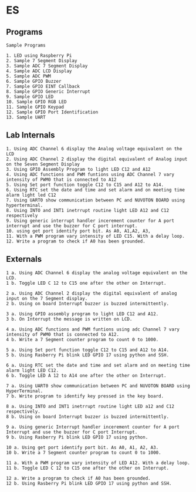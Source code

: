 # ES

## Programs
    Sample Programs

    1. LED using Raspberry Pi
    2. Sample 7 Segment Display
    3. Sample ADC 7 Segment Display
    4. Sample ADC LCD Display
    5. Sample ADC PWM
    6. Sample GPIO Buzzer
    7. Sample GPIO EINT Callback
    8. Sample GPIO Generic Interrupt
    9. Sample GPIO LED
    10. Sample GPIO RGB LED
    11. Sample GPIO Keypad
    12. Sample GPIO Port Identification
    13. Sample UART

## Lab Internals
    1. Using ADC Channel 6 display the Analog voltage equivalent on the LCD
    2. Using ADC Channel 2 display the digital equivalent of Analog input on the Seven Segment Display
    3. Using GPIO Assembly Program to light LED C12 and A12
    4. Using ADC functions and PWM funtions using ADC Channel 7 vary intensity of PWM0 that is connected to A12
    5. Using Set port function toggle C12 to C15 and A12 to A14.
    6. Using RTC set the date and time and set alarm and on meeting time alarm light led C12
    7. Using UART0 show communication between PC and NUVOTON BOARD using hyperterminal.
    8. Using INTO and INT1 inetrrupt routine light LED A12 and C12 respectively
    9. Using generic interrupt handler incerement counter for A port interrupt and use the buzzer for C port interrupt.
    10. using get port identify port bit. As A0, A1,A2, A3,
    11. With a PWM program vary intensity of LED C15. With a delay loop. 
    12. Write a program to check if A0 has been grounded.

## Externals
    1 a. Using ADC Channel 6 display the analog voltage equivalent on the LCD.
    1 b.​ Toggle LED C 12 to C15 one after the other on Interrupt.
     ​
    2 a. Using ADC Channel 2 display the digital equivalent of analog input on the 7 Segment display.
    2 b.​ Using on board Interrupt buzzer is buzzed intermittently.
     ​
    3 a. Using GPIO assembly program to light LED C12 and A12.
    3 b.​ On Interrupt the message is written on LCD​.
     ​
    4 a. Using ADC functions and PWM funtions using adc Channel 7 vary intensity of PWM0 that is connected to A12.
    4 b.​ Write a 7 Segment counter program to count 0 to 1000.
    
    5 a. Using Set port function toggle C12 to C15 and A12 to A14.
    5 b.​ ​Using Rasberry Pi blink LED GPIO 17 using python and SSH.
     ​
    6 a. Using RTC set the date and time and set alarm and on meeting time alarm light LED C12.
    6 b. Toggle LED A 12 to A14 one after the other on Interrupt.
     ​
    7 a. Using UART0 show communication between PC and NUVOTON BOARD using HyperTerminal.
    7 b.​ Write program to identify key pressed in the key board.
     ​
    8 a. Using INTO and INT1 inetrrupt routine light LED a12 and C12 respectively.
    8 b.​ Using on board Interrupt buzzer is buzzed intermittently.

    9 a. Using generic Interrupt handler incerement counter for A port Interrupt and use the buzzer for C port Interrupt.
    9 b. Using Rasberry Pi blink LED GPIO 17 using python.
     ​
    10 a. Using get port identify port bit. As A0, A1, A2, A3.
    10 b.​ Write a 7 Segment counter program to count 0 to 1000.
    
    11 a. With a PWM program vary intensity of LED A12. With a delay loop.
    11 b.​ Toggle LED C 12 to C15 one after the other on Interrupt.

    12 a. Write a program to check if A0 has been grounded.
    12 b.​ ​Using Rasberry Pi blink LED GPIO 17 using python and SSH.